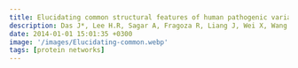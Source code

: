 ```yaml
---
title: Elucidating common structural features of human pathogenic variations using large-scale atomic-resolution protein networks
description: Das J*, Lee H.R, Sagar A, Fragoza R, Liang J, Wei X, Wang X, Mort M, Stenson P.D, Cooper D.N, Yu H
date: 2014-01-01 15:01:35 +0300
image: '/images/Elucidating-common.webp'
tags: [protein networks]
---
```

